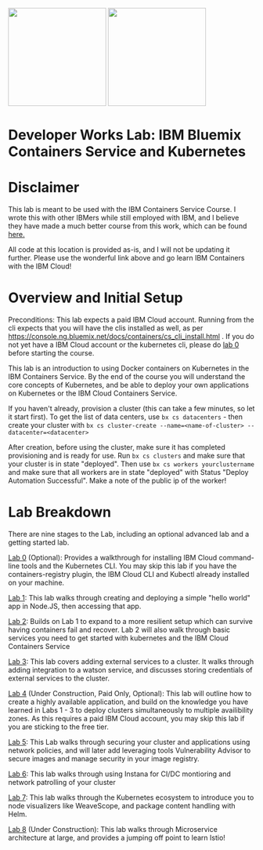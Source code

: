 
<img src="https://ace-docs-production-red.ng.bluemix.net/docs/api/content/homepage/images/containerServiceIcon.svg" width="200"> <img src="https://kubernetes.io/images/favicon.png" width="200">
# Developer Works Lab: IBM Bluemix Containers Service and Kubernetes


# Disclaimer
This lab is meant to be used with the IBM Containers Service Course. I wrote this with other IBMers while still employed with IBM, and I believe they have made a much better course from this work, which can be found [here.](https://github.com/IBM/container-service-getting-started-wt) 


All code at this location is provided as-is, and I will not be updating it further. Please use the wonderful link above and go learn   IBM Containers with the IBM Cloud!




# Overview and Initial Setup

Preconditions:  This lab expects a paid IBM Cloud account.  Running from the cli expects that you will have the clis installed as well, as per https://console.ng.bluemix.net/docs/containers/cs_cli_install.html . If you do not yet have a IBM Cloud account or the kubernetes cli, please do [lab 0](https://github.com/colemanjackson/container-service-getting-started-wt/tree/dwworks-additions/Lab%200#lab-0-getting-the-ibm-bluemix-containers-service) before starting the course.

This lab is an introduction to  using Docker containers on Kubernetes in the IBM Containers Service. By the end of the course
you will understand the core concepts of Kubernetes, and be able to deploy your own applications on Kubernetes or the IBM Cloud Containers Service. 

If you haven't already, provision a cluster (this can take a few minutes, so let it start first). To get the list of data centers, use `bx cs datacenters` - then create your cluster with `bx cs cluster-create --name=<name-of-cluster> --datacenter=<datacenter>`

After creation, before using the cluster, make sure it has completed provisioning and is ready for use. Run `bx cs clusters` and make sure that your cluster is in state "deployed".  Then use `bx cs workers yourclustername` and make sure that all workers are in state "deployed" with Status "Deploy Automation Successful".  Make a note of the public ip of the worker!

#  Lab Breakdown

There are nine stages to the Lab, including an optional advanced lab and a getting started lab.

[Lab 0](https://github.com/colemanjackson/container-service-getting-started-wt/tree/dwworks-additions/Lab%200#lab-0-getting-the-ibm-bluemix-containers-service) (Optional): Provides a walkthrough for installing IBM Cloud command-line tools and the Kubernetes CLI. You may skip this lab if you have the containers-registry plugin, the IBM Cloud CLI and Kubectl already installed on your machine.

[Lab 1](https://github.com/colemanjackson/container-service-getting-started-wt/tree/dwworks-additions/Lab%201#lab-1---set-up-and-deploy-your-first-application): This lab walks through creating and deploying a simple "hello world" app in Node.JS, then accessing that app. 

[Lab 2](https://github.com/colemanjackson/container-service-getting-started-wt/tree/dwworks-additions/Lab%202#lab-services-replica-sets-and-health-checks): Builds on Lab 1 to expand to a more resilient setup which can survive having containers fail and recover. Lab 2 will also walk through basic services you need to get started with kubernetes and the IBM Cloud Containers Service

[Lab 3](https://github.com/colemanjackson/container-service-getting-started-wt/tree/dwworks-additions/Lab%203#lab-3-deploy-an-application-with-bluemix-services): This lab covers adding external services to a cluster. It walks through adding integration to a watson service, and discusses storing credentials of external services to the cluster.

[Lab 4](https://github.com/colemanjackson/container-service-getting-started-wt/tree/dwworks-additions/Lab%204#highly-available-deployments-with-the-ibm-bluemix-containers-service) (Under Construction, Paid Only, Optional): This lab will outline how to create a highly available application, and build on the knowledge you have learned in Labs 1 - 3 to deploy clusters simultaneously to multiple availibility zones. As this requires a paid IBM Cloud account, you may skip this lab if you are sticking to the free tier.

[Lab 5](https://github.com/colemanjackson/container-service-getting-started-wt/tree/dwworks-additions/Lab%205#security-with-the-ibm-bluemix-containers-service): This Lab walks through securing your cluster and applications using network policies, and will later add leveraging tools Vulnerability Advisor to secure images and manage security in your image registry.

[Lab 6](): This lab walks through using Instana for CI/DC montioring and network patrolling of your cluster

[Lab 7](): This lab walks through the Kubernetes ecosystem to introduce you to node visualizers like WeaveScope, and package content handling with Helm.

[Lab 8]() (Under Construction): This lab walks through Microservice architecture at large, and provides a jumping off point to learn Istio!
